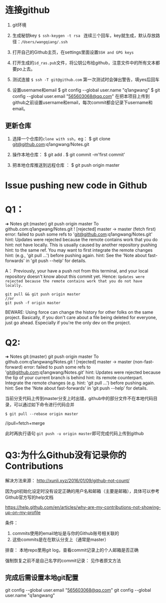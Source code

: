 # 连接github

1. git环境

2. 生成秘钥key
    `$ ssh-keygen -t rsa `
    连续三个回车，key就生成，默认存放路径：`/Users/wangqiang/.ssh`

3. 打开自己的Github主页，在settings里面设置`SSH and GPG keys`

4. 打开生成的`id_ras.pub`文件，将公钥公布给github，注意文件中的所有文本都要po上去。

5. 测试连接 
    `$ ssh -T git@github.com`
    第一次测试时会弹出警告，填yes后回车

6. 设置username和email
    $ git config --global user.name "q1angwang"
    $ git config --global user.email "565603068@qq.com"
    在把本项目上传到github之前设置username和email，每次commit都会记录下username和email。





## 更新仓库

1. 选择一个仓库的`clone with ssh`，eg：
    $ git clone git@github.com:q1angwang/Notes.git


2. 操作本地仓库：
    $ git add .
    $ git commit -m'first commit'


3. 把本地仓库推送到远程仓库 ：
    $ git push origin master











# Issue pushing new code in Github


# Q1：
➜  Notes git:(master) git push origin master
To github.com:q1angwang/Notes.git
 ! [rejected]        master -> master (fetch first)
error: failed to push some refs to 'git@github.com:q1angwang/Notes.git'
hint: Updates were rejected because the remote contains work that you do
hint: not have locally. This is usually caused by another repository pushing
hint: to the same ref. You may want to first integrate the remote changes
hint: (e.g., 'git pull ...') before pushing again.
hint: See the 'Note about fast-forwards' in 'git push --help' for details.

A：
Previously, your have a push not from this terminal, and your local repository doesn't know about this commit yet. Hence: `Updates were rejected because the remote contains work that you do not have locally.`

    git pull && git push origin master
    //or
    git push -f origin master
BEWARE: Using force can change the history for other folks on the same project. Basically, if you don't care about a file being deleted for everyone, just go ahead. Especially if you're the only dev on the project.



# Q2:
➜  Notes git:(master) git push origin master
To github.com:q1angwang/Notes.git
! [rejected]     master -> master (non-fast-forward) 
error: failed to push some refs to 'git@github.com:q1angwang/Notes.git' 
hint: Updates were rejected because the tip of your current branch is behind
hint: its remote counterpart. Integrate the remote changes (e.g.
hint: 'git pull ...') before pushing again.
hint: See the 'Note about fast-forwards' in 'git push --help' for details.


当前分支代码上传到master分支上时出错，github中的部分文件不在本地代码目录，可以通过如下命令进行代码合并

    $ git pull --rebase origin master

//pull=fetch+merge

此时再执行语句 `git push -u origin master`即可完成代码上传到github









# Q3:为什么Github没有记录你的Contributions

解决方法来源：
http://xunli.xyz/2016/01/09/github-not-count/


因为git初始化设定时没有设定正确的用户名和邮箱（主要是邮箱），具体可以参考Github官方写的help文档

https://help.github.com/en/articles/why-are-my-contributions-not-showing-up-on-my-profile


条件：
1. commits使用的email地址是与你的Github账号相关联的
2. 这些commits是在在默认分支上（通常是master）


排查：
本地repo里用git log，查看commit记录上的个人邮箱是否正确


强制恢复之前不是自己名字的commit记录：
见作者原文方法

## 完成后需设置本地git配置
git config --global user.email "565603068@qq.com"
git config --global user.name "q1angwang"










